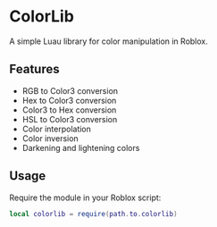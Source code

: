 # ColorLib

A simple Luau library for color manipulation in Roblox.

## Features

- RGB to Color3 conversion
- Hex to Color3 conversion
- Color3 to Hex conversion
- HSL to Color3 conversion
- Color interpolation
- Color inversion
- Darkening and lightening colors

## Usage

Require the module in your Roblox script:

```lua
local colorlib = require(path.to.colorlib)
